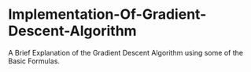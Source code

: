 # Implementation-Of-Gradient-Descent-Algorithm
A Brief Explanation of the Gradient Descent Algorithm using some of the Basic Formulas.
